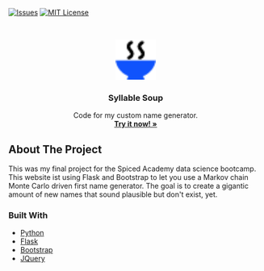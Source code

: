 [![Issues][issues-shield]][issues-url]
[![MIT License][license-shield]][license-url]


<!-- PROJECT LOGO -->
<br />
<p align="center">
  <a href="https://www.syllable-soup.com">
    <img src="https://raw.githubusercontent.com/MaelkoM/syllable-soup/main/static/favicon.png" alt="Logo" width="80" height="80">
  </a>

  <h3 align="center">Syllable Soup</h3>

  <p align="center">
    Code for my custom name generator.
    <br />
    <a href="https://www.syllable-soup.com"><strong>Try it now! »</strong></a>
  </p>
</p>

<!-- ABOUT THE PROJECT -->
## About The Project

This was my final project for the Spiced Academy data science bootcamp.
This website ist using Flask and Bootstrap to let you use a Markov chain Monte Carlo driven first name generator. The goal is to create a gigantic amount of new names that sound plausible but don't exist, yet.


### Built With

* [Python](https://python.org)
* [Flask](https://flask.palletsprojects.com/en/2.0.x/)
* [Bootstrap](https://getbootstrap.com)
* [JQuery](https://jquery.com)



[issues-shield]: https://img.shields.io/github/issues/maelkom/syllable-soup.svg?style=flat
[issues-url]: https://github.com/maelkom/syllable-soup/issues
[license-shield]: https://img.shields.io/github/license/maelkom/syllable-soup.svg?style=flat
[license-url]: https://github.com/maelkom/syllable-soup/LICENSE
